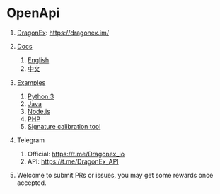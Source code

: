 # OpenApi

1. [DragonEx](https://dragonex.im/): https://dragonex.im/

1. [Docs](docs/)
    1. [English](docs/English)
    1. [中文](docs/中文)

1. [Examples](examples/)
    1. [Python 3](examples/python3)
    1. [Java](examples/java)
    1. [Node.js](examples/nodejs)
    1. [PHP](examples/php)
    1. [Signature calibration tool](examples/signature-demo)

1. Telegram
    1. Official: https://t.me/Dragonex_io 
    1. API: https://t.me/DragonEx_API

1. Welcome to submit PRs or issues, you may get some rewards once accepted.
